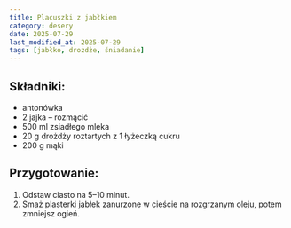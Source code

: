 ```yaml
---
title: Placuszki z jabłkiem
category: desery
date: 2025-07-29
last_modified_at: 2025-07-29
tags: [jabłko, drożdże, śniadanie]
---
```


## Składniki:
- antonówka
- 2 jajka – rozmącić
- 500 ml zsiadłego mleka 
- 20 g drożdży roztartych z 1 łyżeczką cukru
- 200 g mąki

## Przygotowanie:
1. Odstaw ciasto na 5–10 minut.
2. Smaż plasterki jabłek zanurzone w cieście na rozgrzanym oleju, potem zmniejsz ogień.
